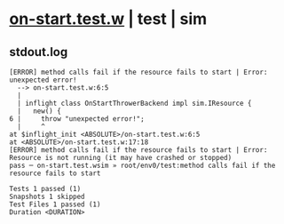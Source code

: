 # [on-start.test.w](../../../../../../examples/tests/sdk_tests/resource/on-start.test.w) | test | sim

## stdout.log
```log
[ERROR] method calls fail if the resource fails to start | Error: unexpected error!
  --> on-start.test.w:6:5
  | 
  | inflight class OnStartThrowerBackend impl sim.IResource {
  |   new() {
6 |     throw "unexpected error!";
  |     ^
at $inflight_init <ABSOLUTE>/on-start.test.w:6:5
at <ABSOLUTE>/on-start.test.w:17:18
[ERROR] method calls fail if the resource fails to start | Error: Resource is not running (it may have crashed or stopped)
pass ─ on-start.test.wsim » root/env0/test:method calls fail if the resource fails to start

Tests 1 passed (1)
Snapshots 1 skipped
Test Files 1 passed (1)
Duration <DURATION>
```

